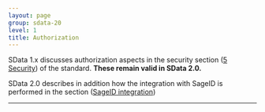 ```yaml
---
layout: page
group: sdata-20
level: 1
title: Authorization
---
```


SData 1.x discusses authorization aspects in the security section ([5 Security](../../core/0500/ "5 Security")) of the standard. **These 
remain valid in SData 2.0.**

SData 2.0 describes in addition how the integration with SageID is performed in the section ([SageID integration](../06-0000/ "SageID integration"))

***
